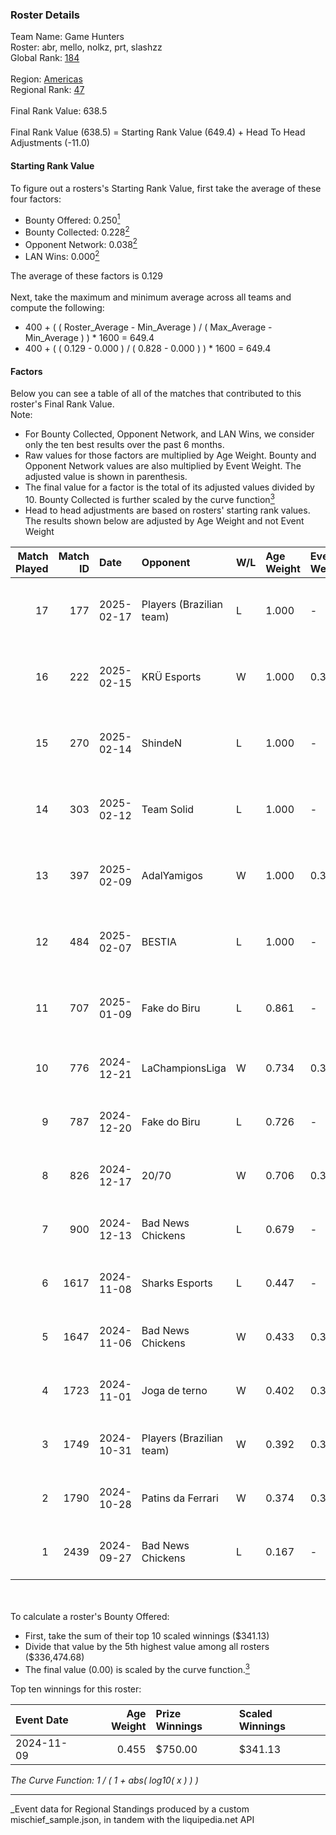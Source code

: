 ### Roster Details<br />
Team Name: Game Hunters<br />
Roster: abr, mello, nolkz, prt, slashzz<br />
Global Rank: [184](../../standings_global_2025_03_01.md)<br />
<br />
Region: [Americas]( ../../standings_americas_2025_03_01.md)<br />
Regional Rank: [47]( ../../standings_americas_2025_03_01.md)<br />
<br />
Final Rank Value:  638.5<br />
<br />
Final Rank Value (638.5) = Starting Rank Value (649.4) + Head To Head Adjustments (-11.0)<br />

#### Starting Rank Value<br />
To figure out a rosters's Starting Rank Value, first take the average of these four factors:<br />
- Bounty Offered: 0.250[<sup>1</sup>](#table2)
- Bounty Collected: 0.228[<sup>2</sup>](#table1)
- Opponent Network: 0.038[<sup>2</sup>](#table1)
- LAN Wins: 0.000[<sup>2</sup>](#table1)

The average of these factors is 0.129<br />
<br />
Next, take the maximum and minimum average across all teams and compute the following:<br />
- 400 + ( ( Roster_Average - Min_Average ) / ( Max_Average - Min_Average ) ) * 1600 = 649.4
- 400 + ( ( 0.129 - 0.000 ) / ( 0.828 - 0.000 ) ) * 1600 = 649.4


#### Factors<br />
Below you can see a table of all of the matches that contributed to this roster's Final Rank Value.<br />
Note:<br />

- For Bounty Collected, Opponent Network, and LAN Wins, we consider only the ten best results over the past 6 months.
- Raw values for those factors are multiplied by Age Weight. Bounty and Opponent Network values are also multiplied by Event Weight. The adjusted value is shown in parenthesis.
- The final value for a factor is the total of its adjusted values divided by 10. Bounty Collected is further scaled by the curve function[<sup>3</sup>](#curveFunction)
- Head to head adjustments are based on rosters' starting rank values. The results shown below are adjusted by Age Weight and not Event Weight
<span id="table1"></span><br />


| Match Played | Match ID | Date       | Opponent                 | W/L | Age Weight | Event Weight | Bounty Collected | Opponent Network | LAN Wins  | H2H Adj. | Roster                           |
| -: | -: | :- | :- | :- | :- | :- | :- | :- | :- | -: | :- |
|           17 |      177 | 2025-02-17 | Players (Brazilian team) | L   | 1.000      | -            | -                | -                | -         |   -12.31 | abr, mello, nolkz, prt, slashzz  |
|           16 |      222 | 2025-02-15 | KRÜ Esports              | W   | 1.000      | 0.371        | 0.001 (0.001)    | 0.169 (0.063)    | 0 (0.000) |    15.17 | abr, mello, nolkz, prt, slashzz  |
|           15 |      270 | 2025-02-14 | ShindeN                  | L   | 1.000      | -            | -                | -                | -         |   -13.56 | abr, mello, nolkz, prt, slashzz  |
|           14 |      303 | 2025-02-12 | Team Solid               | L   | 1.000      | -            | -                | -                | -         |    -9.10 | abr, mello, nolkz, prt, slashzz  |
|           13 |      397 | 2025-02-09 | AdalYamigos              | W   | 1.000      | 0.371        | 0.003 (0.001)    | 0.226 (0.084)    | 0 (0.000) |    19.98 | abr, mello, nolkz, prt, slashzz  |
|           12 |      484 | 2025-02-07 | BESTIA                   | L   | 1.000      | -            | -                | -                | -         |    -5.49 | abr, mello, nolkz, prt, slashzz  |
|           11 |      707 | 2025-01-09 | Fake do Biru             | L   | 0.861      | -            | -                | -                | -         |   -16.15 | abr, mello, nolkz, pedrinzy, prt |
|           10 |      776 | 2024-12-21 | LaChampionsLiga          | W   | 0.734      | 0.384        | 0.003 (0.001)    | 0.199 (0.056)    | 0 (0.000) |    10.36 | abr, Lich, mello, pedrinzy, prt  |
|            9 |      787 | 2024-12-20 | Fake do Biru             | L   | 0.726      | -            | -                | -                | -         |   -14.29 | abr, Lich, mello, pedrinzy, prt  |
|            8 |      826 | 2024-12-17 | 20/70                    | W   | 0.706      | 0.384        | 0.001 (0.000)    | 0.139 (0.038)    | 0 (0.000) |     9.44 | abr, Lich, mello, pedrinzy, prt  |
|            7 |      900 | 2024-12-13 | Bad News Chickens        | L   | 0.679      | -            | -                | -                | -         |   -11.46 | abr, Lich, mello, pedrinzy, prt  |
|            6 |     1617 | 2024-11-08 | Sharks Esports           | L   | 0.447      | -            | -                | -                | -         |    -2.11 | abr, Lich, mello, pedrinzy, prt  |
|            5 |     1647 | 2024-11-06 | Bad News Chickens        | W   | 0.433      | 0.371        | 0.002 (0.000)    | 0.141 (0.023)    | 0 (0.000) |     6.61 | abr, Lich, mello, pedrinzy, prt  |
|            4 |     1723 | 2024-11-01 | Joga de terno            | W   | 0.402      | 0.371        | 0.000 (0.000)    | 0.111 (0.016)    | 0 (0.000) |     3.74 | abr, Lich, mello, pedrinzy, prt  |
|            3 |     1749 | 2024-10-31 | Players (Brazilian team) | W   | 0.392      | 0.371        | 0.008 (0.001)    | 0.566 (0.082)    | 0 (0.000) |     7.36 | abr, Lich, mello, pedrinzy, prt  |
|            2 |     1790 | 2024-10-28 | Patins da Ferrari        | W   | 0.374      | 0.371        | 0.000 (0.000)    | 0.115 (0.016)    | 0 (0.000) |     3.50 | abr, Lich, mello, pedrinzy, prt  |
|            1 |     2439 | 2024-09-27 | Bad News Chickens        | L   | 0.167      | -            | -                | -                | -         |    -2.63 | abr, Lich, mello, pedrinzy, prt  |

<br />
<span id="table2"></span><br />
To calculate a roster's Bounty Offered:<br />

- First, take the sum of their top 10 scaled winnings ($341.13)
- Divide that value by the 5th highest value among all rosters ($336,474.68)
- The final value (0.00) is scaled by the curve function.[<sup>3</sup>](#curveFunction)

Top ten winnings for this roster:<br />

| Event Date | Age Weight | Prize Winnings | Scaled Winnings |
| :- | -: | :- | :- |
| 2024-11-09 |      0.455 | $750.00        | $341.13         |


<span id="curveFunction"></span>_The Curve Function: 1 / ( 1 + abs( log10( x ) ) )_<br />

---
_Event data for Regional Standings produced by a custom mischief_sample.json, in tandem with the liquipedia.net API<br />
